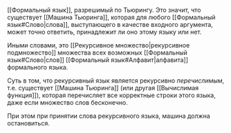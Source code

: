 [[Формальный язык]], разрешимый по Тьюрингу. Это значит, что существует [[Машина Тьюринга]], которая для любого [[Формальный язык#Слово|слова]], выступающего в качестве входного аргумента, может точно ответить, принадлежит ли оно этому языку или нет.

Иными словами, это [[Рекурсивное множество|рекурсивное подмножество]] множества всех возможных [[Формальный язык#Слово|слов]] [[Формальный язык#Алфавит|алфавита]] формального языка.

Суть в том, что рекурсивный язык является рекурсивно *перечислимым*, т.е. существует [[Машина Тьюринга]] (или другая [[Вычислимая функция]]), которая перечисляет все корректные строки этого языка, даже если множество слов бесконечно.

При этом при принятии слова рекурсивного языка, машина должна остановиться.
